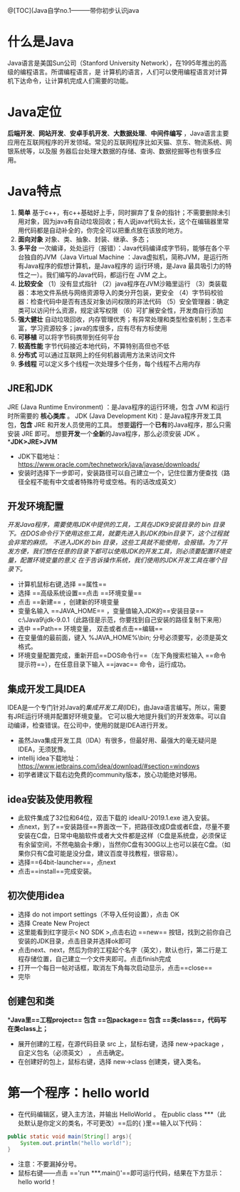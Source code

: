 ﻿@[TOC](Java自学no.1———带你初步认识java
# 什么是Java
 Java语言是美国Sun公司（Stanford University Network），在1995年推出的高级的编程语言。所谓编程语言，是 计算机的语言，人们可以使用编程语言对计算机下达命令，让计算机完成人们需要的功能。
# Java定位

 **后端开发**、**网站开发**、**安卓手机开发**、**大数据处理**、**中间件编写** ，Java语言主要应用在互联网程序的开发领域。常见的互联网程序比如天猫、京东、物流系统、网银系统等，以及服 务器后台处理大数据的存储、查询、数据挖掘等也有很多应用。

# Java特点
 1. **简单** 
 基于c++，有c++基础好上手，同时摒弃了复杂的指针；不需要删除未引用对象，因为java有自动垃圾回收；有人说java代码太长，这个在编辑器里常用代码都是自动补全的，你完全可以把重点放在该放的地方。
 2.  **面向对象**
  对象、类、抽象、封装、继承、多态；
 3.  **多平台** 
一次编译，处处运行（报错）：Java代码编译成字节码，能够在各个平台独自的JVM（Java Virtual Machine ：Java虚拟机，简称JVM，是运行所有Java程序的假想计算机，是Java程序的 运行环境，是Java 最具吸引力的特性之一）。我们编写的Java代码，都运行在 JVM 之上。
 5. **比较安全** 
 （1）没有显式指针
	（2）java程序在JVM沙箱里运行
	（3）类装载器：本地文件系统与网络资源导入的类分开包装，更安全
	（4）字节码校验器：检查代码中是否有违反对象访问权限的非法代码
	（5）安全管理器：确定类可以访问什么资源，规定读写权限
	（6）可扩展安全性，开发商自行添加
6. **强大健壮**
    自动垃圾回收，内存管理优秀；有异常处理和类型检查机制；生态丰富，学习资源较多；java的库很多，应有尽有方标使用
 6. **可移植**
 可以将字节码携带到任何平台
 7. **较高性能**
  字节代码接近本地代码，不算特别高但也不低
  8. **分布式**
  可以通过互联网上的任何机器调用方法来访问文件
  10. **多线程**
  可以定义多个线程一次处理多个任务，每个线程不占用内存 

## JRE和JDK 
JRE (Java Runtime Environment) ：是Java程序的运行环境，包含 JVM 和运行时所需要的 **核心类库** 。 
JDK (Java Development Kit)：是Java程序开发工具包，**包含** JRE 和开发人员使用的工具。
 想要**运行**一个**已有**的Java程序，那么只需安装 JRE 即可。 
 想要**开发**一个**全新**的Java程序，那么必须安装 JDK 。
 ***JDK>JRE>JVM**
* JDK下载地址：https://www.oracle.com/technetwork/java/javase/downloads/
 * 安装时选择下一步即可，安装路径可以自己建立一个，记住位置方便查找（路径全程不能有中文或者特殊符号或空格。有的话改成英文）
 




## 开发环境配置

*开发Java程序，需要使用JDK中提供的工具，工具在JDK9安装目录的 bin 目录下。在DOS命令行下使用这些工具，就要先进入到JDK的bin目录下，这个过程就会非常的麻烦。 不进入JDK的 bin 目录，这些工具就不能使用，会报错。为了开发方便，我们想在任意的目录下都可以使用JDK的开发工具，则必须要配置环境变量，配置环境变量的意义 在于告诉操作系统，我们使用的JDK开发工具在哪个目录下。*
* 计算机鼠标右键,选择 ==属性==
* 选择 ==高级系统设置==点击 ==环境变量==
* 点击 ==新建== ，创建新的环境变量
*  变量名输入 ==JAVA_HOME== ，变量值输入JDK的==安装目录== c:\Java9\jdk-9.0.1（此路径是示范，你要找到自己安装的路径复制下来用）
* 选中 ==Path== 环境变量， 双击或者点击==编辑==
*  在变量值的最前面，键入  %JAVA_HOME%\bin;   分号必须要写，必须是英文格式。
* 环境变量配置完成，重新开启==DOS命令行==（左下角搜索栏输入 ==命令提示符==），在任意目录下输入 ==javac== 命令，运行成功。




## 集成开发工具IDEA

IDEA是一个专门针对Java的*集成开发工具*(IDE)，由Java语言编写。所以，需要有JRE运行环境并配置好环境变量。 它可以极大地提升我们的开发效率。可以自动编译，检查错误。在公司中，使用的就是IDEA进行开发。
* 虽然Java集成开发工具（IDA）有很多，但最好用、最强大的毫无疑问是IDEA，无须犹豫。
* intellij idea下载地址：https://www.jetbrains.com/idea/download/#section=windows
* 初学者建议下载右边免费的community版本，放心功能绝对够用。
## idea安装及使用教程

* 此软件集成了32位和64位，双击下载的 ideaIU-2019.1.exe 进入安装。
* 点next，到了==安装路径==界面改一下，把路径改成D盘或者E盘，尽量不要安装在C盘，日常中电脑软件或者大文件都是这样（C盘是系统盘，必须保证有余留空间，不然电脑会卡爆），当然你C盘有300G以上也可以装在C盘。（如果你只有C盘可能是没分盘，建议百度寻找教程，很容易）。
* 选择==64bit-launcher==，点next
* 点击==install==完成安装。





## 初次使用idea
* 选择 do not import settings（不导入任何设置），点击 OK
* 选择 Create New Project
* 这里能看到红字提示< NO SDK >,点击右边 ==new== 按钮，找到之前你自己安装的JDK目录，点击目录并选择ok即可
* 点击next、next，然后为你的工程起个名字（英文），默认也行，第二行是工程存储位置，自己建立一个文件夹即可。点击finish完成
* 打开一个每日一帖对话框，取消左下角每次启动显示，点击==close==
* 完毕
## 创建包和类
***Java里==工程project== 包含 ==包package== 包含 ==类class==，代码写在类class上；**
* 展开创建的工程，在源代码目录 src 上，鼠标右键，选择 new->package ，自定义包名（必须英文） ， 点击确定。
* 在创建好的包上，鼠标右键，选择 new->class 创建类，键入类名。
# 第一个程序：hello world
* 在代码编辑区，键入主方法，并输出 HelloWorld 。
  在public class ***（此处默认是你定义的类名，不可更改）==后的{ }里==输入以下代码：
```java
public static void main(String[] args){
	System.out.println("hello world!");
}
```
* 注意：不要漏掉分号。
* 鼠标右键——点击 =='run ***.main()'==即可运行代码，结果在下方显示：hello world！

 



